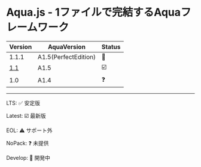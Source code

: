 # Aqua.js - 1ファイルで完結するAquaフレームワーク
| Version | AquaVersion | Status |
| - | - | - |
| 1.1.1 | A1.5(PerfectEdition) | 🚧 |
| [1.1](https://github.com/forestrharumaki/Aqua.js-Framework/releases/tag/Aquajs1.1) | A1.5 | ☑️ |
| 1.0 | A1.4 | ❓ |

---

LTS: ✅ 安定版

Latest: ☑️ 最新版

EOL: ⚠️ サポート外

NoPack: ❓ 未提供

Develop: 🚧 開発中
